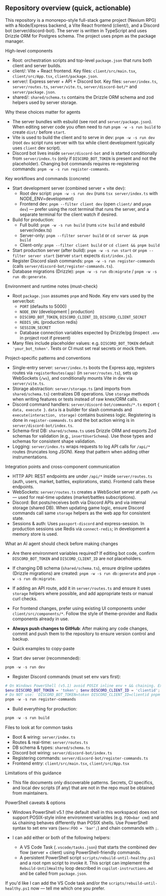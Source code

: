 ## Repository overview (quick, actionable)

This repository is a monorepo-style full-stack game project (Nexium RPG) with a Node/Express backend, a Vite React frontend (client/), and a Discord bot (server/discord-bot). The server is written in TypeScript and uses Drizzle ORM for Postgres schema. The project uses pnpm as the package manager.

High-level components
- Root: orchestration scripts and top-level `package.json` that runs both client and server builds.
- client/: Vite + React frontend. Key files: `client/src/main.tsx`, `client/src/App.tsx`, `client/package.json`.
- server/: Express server + API + Discord bot. Key files: `server/index.ts`, `server/routes.ts`, `server/vite.ts`, `server/discord-bot/*` and `server/package.json`.
- shared/: `shared/schema.ts` contains the Drizzle ORM schema and zod helpers used by server storage.

Why these choices matter for agents
- The server bundles with esbuild (see root and `server/package.json`). When editing server code you often need to run `pnpm -w -s run build` to create `dist/` before `start`.
- Vite is used to build the client and to serve in dev: `pnpm -w -s run dev` (root `dev` script runs server with tsx while client development typically uses `client` dev script).
- Discord bot lives inside `server/discord-bot` and is started conditionally from `server/index.ts` (only if `DISCORD_BOT_TOKEN` is present and not the placeholder). Changing bot commands requires re-registering commands: `pnpm -w -s run register-commands`.

Key workflows and commands (concrete)
- Start development server (combined server + vite dev):
  - Root dev script: `pnpm -w -s run dev` (runs `tsx server/index.ts` with NODE_ENV=development)
  - Frontend dev: `pnpm --filter client dev` (open `client/` and `pnpm dev`) — prefer using the root terminal that runs the server, and a separate terminal for the client watch if desired.
- Build for production:
  - Full build: `pnpm -w -s run build` (runs `vite build` and esbuild server/index.ts)
  - Server-only: `pnpm --filter server build` or `cd server && pnpm build`
  - Client-only: `pnpm --filter client build` or `cd client && pnpm build`
- Start production server (after build): `pnpm -w -s run start` or `pnpm --filter server start` (server `start` expects `dist/index.js`).
- Register Discord slash commands: `pnpm -w -s run register-commands` (calls `server/discord-bot/register-commands.ts`).
- Database migrations (Drizzle): `pnpm -w -s run db:migrate` / `pnpm -w -s run db:generate`.

Environment and runtime notes (must-check)
- Root `package.json` assumes `pnpm` and Node. Key env vars used by the server/bot:
  - `PORT` (defaults to 5000)
  - `NODE_ENV` (development | production)
  - `DISCORD_BOT_TOKEN`, `DISCORD_CLIENT_ID`, `DISCORD_CLIENT_SECRET`
  - `REDIS_URL` (production redis)
  - `SESSION_SECRET`
  - Database connection variables expected by Drizzle/pg (inspect `.env` in project root if present)
- Many files include placeholder values: e.g. `DISCORD_BOT_TOKEN` default `'your_bot_token'`. Tests or CI must set real secrets or mock them.

Project-specific patterns and conventions
- Single-entry server: `server/index.ts` boots the Express app, registers routes via `registerRoutes(app)` (in `server/routes.ts`), sets up WebSockets (`/ws`), and conditionally mounts Vite in dev via `server/vite.ts`.
- Storage abstraction: `server/storage.ts` (and imports from `shared/schema.ts`) centralizes DB operations. Use `storage` methods when writing features or tests instead of raw knex/ORM calls.
- Discord command handlers: `server/discord-bot/commands/*.ts` export `{ data, execute }`. `data` is a builder for slash commands and `execute(interaction, storage)` contains business logic. Registering is done in `register-commands.ts` and the bot action wiring is in `server/discord-bot/index.ts`.
- Schema-first DB: `shared/schema.ts` uses Drizzle ORM and exports Zod schemas for validation (e.g., `insertUserSchema`). Use those types and schemas for consistent shape validation.
- Logging: `server/index.ts` wraps requests to log API calls for `/api/*` routes (truncates long JSON). Keep that pattern when adding other instrumentations.

Integration points and cross-component communication
- HTTP API: REST endpoints are under `/api/*` inside `server/routes.ts` (auth, users, market, battles, explorations, stats). Frontend calls these endpoints.
- WebSockets: `server/routes.ts` creates a WebSocket server at path `/ws` — used for real-time updates (market/battles subscriptions).
- Discord: Bot posts/receives both via Discord APIs and via internal storage (shared DB). When updating game logic, ensure Discord commands call same `storage` helpers as the web app for consistent state.
- Sessions & auth: Uses `passport-discord` and express-session. In production sessions use Redis via `connect-redis`; in development a memory store is used.

What an AI agent should check before making changes
- Are there environment variables required? If editing bot code, confirm `DISCORD_BOT_TOKEN` and `DISCORD_CLIENT_ID` are not placeholders.
- If changing DB schema (`shared/schema.ts`), ensure dripline updates (Drizzle migrations) are created: `pnpm -w -s run db:generate` and `pnpm -w -s run db:migrate`.
- If adding an API route, add it in `server/routes.ts` and ensure it uses `storage` helpers where possible, and add appropriate tests or manual curl checks.
- For frontend changes, prefer using existing UI components under `client/src/components/*`. Follow the style of theme-provider and Radix components already in use.
- **Always push changes to GitHub**: After making any code changes, commit and push them to the repository to ensure version control and backup.

- Quick examples to copy-paste
- Start dev server (recommended):

```powershell
pnpm -w -s run dev
```

- Register Discord commands (must set env vars first):

```powershell
# On Windows PowerShell (v5.1) avoid POSIX inline env + && chaining. Example that works in PowerShell:
$env:DISCORD_BOT_TOKEN = 'token'; $env:DISCORD_CLIENT_ID = 'clientid'; pnpm -w -s run register-commands
# Do NOT use: `DISCORD_BOT_TOKEN=token DISCORD_CLIENT_ID=clientid pnpm -w -s run register-commands` or chaining with `&&` in scripts when relying on PowerShell behavior.
pnpm -w -s run register-commands
```

- Build everything for production:

```powershell
pnpm -w -s run build
```

Files to look at for common tasks
- Boot & wiring: `server/index.ts`
- Routes & real-time: `server/routes.ts`
- DB schema & types: `shared/schema.ts`
- Discord bot wiring: `server/discord-bot/index.ts`
- Registering commands: `server/discord-bot/register-commands.ts`
- Frontend entry: `client/src/main.tsx`, `client/src/App.tsx`

Limitations of this guidance
- This file documents only discoverable patterns. Secrets, CI specifics, and local dev scripts (if any) that are not in the repo must be obtained from maintainers.

PowerShell caveats & options

- Windows PowerShell v5.1 (the default shell in this workspace) does not support POSIX-style inline environment variables (e.g. `FOO=bar cmd`) and `&&` chaining behaves differently than POSIX shells. Use PowerShell syntax to set env vars (`$env:FOO = 'bar';`) and chain commands with `;`.

- I can add either or both of the following helpers:
  - A VS Code Task (`.vscode/tasks.json`) that starts the combined dev flow (server + client) using PowerShell-friendly commands.
  - A persistent PowerShell script `scripts/rebuild-until-healthy.ps1` and a root npm script to invoke it. This script can implement the `Rebuild-UntilHealthy` loop described in `copilot-instructions.md` and be called from `package.json`.

If you'd like I can add the VS Code task and/or the `scripts/rebuild-until-healthy.ps1` now — tell me which one you prefer.
